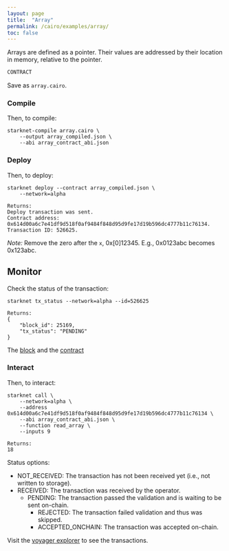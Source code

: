 ```yaml
---
layout: page
title:  "Array"
permalink: /cairo/examples/array/
toc: false
---
```


Arrays are defined as a pointer. Their values are addressed by their location
in memory, relative to the pointer.

```sh
CONTRACT

```
Save as `array.cairo`.

### Compile

Then, to compile:
```
starknet-compile array.cairo \
    --output array_compiled.json \
    --abi array_contract_abi.json
```
### Deploy

Then, to deploy:
```
starknet deploy --contract array_compiled.json \
    --network=alpha

Returns:
Deploy transaction was sent.
Contract address: 0x614d00a6c7e41df9d518f0af9484f848d95d9fe17d19b596dc4777b11c76134.
Transaction ID: 526625.
```

*Note:* Remove the zero after the `x`, 0x[0]12345. E.g., 0x0123abc becomes 0x123abc.

## Monitor

Check the status of the transaction:

```
starknet tx_status --network=alpha --id=526625

Returns:
{
    "block_id": 25169,
    "tx_status": "PENDING"
}
```
The [block](https://voyager.online/block/2516) and the
[contract](https://voyager.online/contract/0x614d00a6c7e41df9d518f0af9484f848d95d9fe17d19b596dc4777b11c76134#state)

### Interact

Then, to interact:

```
starknet call \
    --network=alpha \
    --address 0x614d00a6c7e41df9d518f0af9484f848d95d9fe17d19b596dc4777b11c76134 \
    --abi array_contract_abi.json \
    --function read_array \
    --inputs 9

Returns:
18
```

Status options:

- NOT_RECEIVED: The transaction has not been received yet (i.e., not written to storage).
- RECEIVED: The transaction was received by the operator.
    - PENDING: The transaction passed the validation and is waiting to be sent on-chain.
        - REJECTED: The transaction failed validation and thus was skipped.
        - ACCEPTED_ONCHAIN: The transaction was accepted on-chain.


Visit the [voyager explorer](https://voyager.online/) to see the transactions.